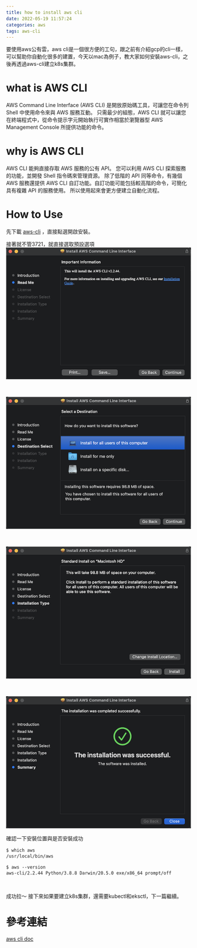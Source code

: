 ```yaml
---
title: how to install aws cli
date: 2022-05-19 11:57:24
categories: aws
tags: aws-cli 
---
```

要使用aws公有雲，aws cli是一個很方便的工句，跟之前有介紹gcp的cli一樣，可以幫助你自動化很多的建置，今天以mac為例子，教大家如何安裝aws-cli，之後再透過aws-cli建立k8s集群。

# what is AWS CLI
AWS Command Line Interface (AWS CLI) 是開放原始碼工具，可讓您在命令列 Shell 中使用命令來與 AWS 服務互動。
只需最少的組態，AWS CLI 就可以讓您在終端程式中，從命令提示字元開始執行可實作相當於瀏覽器型 AWS Management Console 所提供功能的命令。


# why is AWS CLI
AWS CLI 能夠直接存取 AWS 服務的公有 API。 您可以利用 AWS CLI 探索服務的功能，並開發 Shell 指令碼來管理資源。
除了低階的 API 同等命令，有幾個 AWS 服務還提供 AWS CLI 自訂功能。自訂功能可能包括較高階的命令，可簡化具有複雜 API 的服務使用。
所以使用起來會更方便建立自動化流程。

# How to Use
先下載 [aws-cli](https://awscli.amazonaws.com/AWSCLIV2.pkg) ，直接點選開啟安裝。

接著就不管3721，就直接選取預設選項
![label](how-to-install-aws-cli/1.png)

<br>

![label](how-to-install-aws-cli/2.png)

<br>

![label](how-to-install-aws-cli/3.png)

<br>

![label](how-to-install-aws-cli/4.png)

確認一下安裝位置與是否安裝成功

```shell
$ which aws
/usr/local/bin/aws
```

```shell
$ aws --version
aws-cli/2.2.44 Python/3.8.8 Darwin/20.5.0 exe/x86_64 prompt/off
```
<br>

成功拉～
接下來如果要建立k8s集群，還需要kubectl和eksctl，下一篇繼續。

# 參考連結
[aws cli doc](https://docs.aws.amazon.com/cli/latest/userguide/getting-started-install.html)
